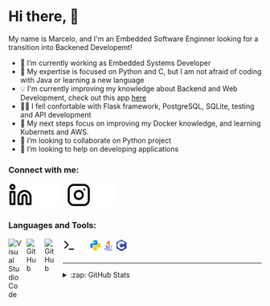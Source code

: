 # Hi there, 👋


My name is Marcelo, and I'm an Embedded Software Enginner looking for a transition into Backened Developemt!

- 🔭 I’m currently working as Embedded Systems Developer
- 🌱 My expertise is focused on Python and C, but I am not afraid of coding with Java or learning a new language
- 💡 I'm currently improving my knowledge about Backend and Web Development, check out this app [here](https://github.com/mSimon12/rental_system)
- 💪🏼 I fell confortable with Flask framework, PostgreSQL, SQLite, testing and API development
- 🚀 My next steps focus on improving my Docker knowledge, and learning Kubernets and AWS.
- 👯 I’m looking to collaborate on Python project
- 🤔 I’m looking to help on developing applications

### Connect with me:

[![website](./img/linkedin-light.svg)](https://www.linkedin.com/in/marceloeliassimon#gh-light-mode-only)
[![website](./img/linkedin-dark.svg)](https://www.linkedin.com/in/marceloeliassimon#gh-dark-mode-only)
&nbsp;&nbsp;
[![website](./img/instagram-light.svg)](https://www.instagram.com/celosimon/#gh-light-mode-only)
[![website](./img/instagram-dark.svg)](https://www.instagram.com/celosimon/#gh-dark-mode-only)

### Languages and Tools:

<img align="left" alt="Visual Studio Code" width="26px" src="https://cdn.jsdelivr.net/gh/devicons/devicon/icons/vscode/vscode-original.svg" style="padding-right:10px;" />
<img align="left" alt="GitHub" width="26px" src="https://user-images.githubusercontent.com/3369400/139447912-e0f43f33-6d9f-45f8-be46-2df5bbc91289.png#gh-dark-mode-only" style="padding-right:10px;" />
<img align="left" alt="GitHub" width="26px" src="https://user-images.githubusercontent.com/3369400/139448065-39a229ba-4b06-434b-bc67-616e2ed80c8f.png#gh-light-mode-only" style="padding-right:10px;" />
<img align="left" alt="Terminal" width="26px" src="./img/terminal-light.svg#gh-light-mode-only" />
<img align="left" alt="Terminal" width="26px" src="./img/terminal-dark.svg#gh-dark-mode-only" />
<img align="left" alt="Python" width="26px" src="./img/python.svg" />
<img align="left" alt="Java" width="26px" src="./img/java.svg" />
<img align="left" alt="C" width="26px" src="./img/c-programming.svg" />

<br />
<br />

---

<details>
  <summary>:zap: GitHub Stats</summary>
  
  ![GitHub Stats](https://github-readme-stats.vercel.app/api?username=mSimon12&theme=radical&show_icons=true&hide_border=false&title_color=ff652f&icon_color=FFE400&bg_color=09131B&text_color=ffffff&border_color=0c1a25)

</details>
